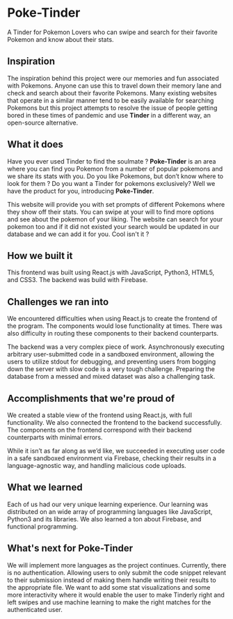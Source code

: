 # Poke-Tinder
A Tinder for Pokemon Lovers who can swipe and search for their favorite Pokemon and know about their stats.
## Inspiration
The inspiration behind this project were our memories and fun associated with Pokemons. Anyone can use this to travel down their memory lane and check and search about their favorite Pokemons. Many existing websites that operate in a similar manner tend to be easily available for searching Pokemons but this project attempts to resolve the issue of people getting bored in these times of pandemic and use **Tinder** in a different way, an open-source alternative.
## What it does
Have you ever used Tinder to find the soulmate ?  **Poke-Tinder** is an area where you can find you Pokemon from a number of popular pokemons and we share its stats with you. Do you like Pokemons, but don’t know where to look for them ? Do you want a Tinder for pokemons exclusively? Well we have the product for you, introducing **Poke-Tinder**.

This website will provide you with set prompts of different Pokemons where they show off their stats. You can swipe at your will to find more options and see about the pokemon of your liking. The website can search for your pokemon too and if it did not existed your search would be updated in our database and we can add it for you. Cool isn't it ?
## How we built it
This frontend was built using React.js with JavaScript, Python3, HTML5, and CSS3. The backend was build with Firebase.
## Challenges we ran into
We encountered difficulties when using React.js to create the frontend of the program. The components would lose functionality at times. There was also difficulty in routing these components to their backend counterparts.

The backend was a very complex piece of work. Asynchronously executing arbitrary user-submitted code in a sandboxed environment, allowing the users to utilize stdout for debugging, and preventing users from bogging down the server with slow code is a very tough challenge. Preparing the database from a messed and mixed dataset was also a challenging task.
## Accomplishments that we're proud of
We created a stable view of the frontend using React.js, with full functionality. We also connected the frontend to the backend successfully. The components on the frontend correspond with their backend counterparts with minimal errors.

While it isn’t as far along as we’d like, we succeeded in executing user code in a safe sandboxed environment via Firebase, checking their results in a language-agnostic way, and handling malicious code uploads.
## What we learned
Each of us had our very unique learning experience. Our learning was distributed on an wide array of programming languages like JavaScript, Python3 and its libraries. We also learned a ton about Firebase, and functional programming.
## What's next for Poke-Tinder
We will implement more languages as the project continues. Currently, there is no authentication. Allowing users to only submit the code snippet relevant to their submission instead of making them handle writing their results to the appropriate file.
We want to add some stat visualizations and some more interactivity where it would enable the user to make Tinderly right and left swipes and use machine learning to make the right matches for the authenticated user. 
